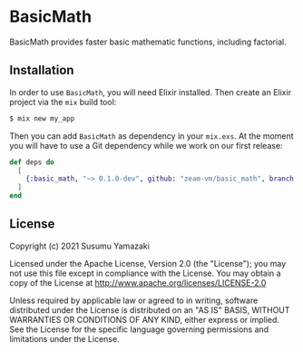 # BasicMath

BasicMath provides faster basic mathematic functions, including factorial.

## Installation

In order to use `BasicMath`, you will need Elixir installed. Then create an Elixir project via the `mix` build tool:

```sh
$ mix new my_app
```

Then you can add `BasicMath` as dependency in your `mix.exs`. At the moment you will have to use a Git dependency while we work on our first release:

```elixir
def deps do
  [
    {:basic_math, "~> 0.1.0-dev", github: "zeam-vm/basic_math", branch: "main"}
  ]
end
```

## License

Copyright (c) 2021 Susumu Yamazaki

Licensed under the Apache License, Version 2.0 (the "License"); you may not use this file except in compliance with the License. You may obtain a copy of the License at http://www.apache.org/licenses/LICENSE-2.0

Unless required by applicable law or agreed to in writing, software distributed under the License is distributed on an "AS IS" BASIS, WITHOUT WARRANTIES OR CONDITIONS OF ANY KIND, either express or implied. See the License for the specific language governing permissions and limitations under the License.
